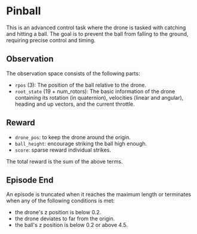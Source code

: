 # Pinball

This is an advanced control task where the drone is tasked with
catching and hitting a ball. The goal is to prevent the ball
from falling to the ground, requiring precise control and timing.

## Observation

The observation space consists of the following parts:

- `rpos` (3): The position of the ball relative to the drone.
- `root_state` (19 + num_rotors): The basic information of the drone
containing its rotation (in quaternion), velocities (linear and angular),
heading and up vectors, and the current throttle.

## Reward

- `drone_pos`: to keep the drone around the origin.
- `ball_height`: encourage striking the ball high enough.
- `score`: sparse reward individual strikes.

The total reward is the sum of the above terms.

## Episode End

An episode is truncated when it reaches the maximum length or terminates
when any of the following conditions is met:

- the drone's z position is below 0.2.
- the drone deviates to far from the origin.
- the ball's z position is below 0.2 or above 4.5.
